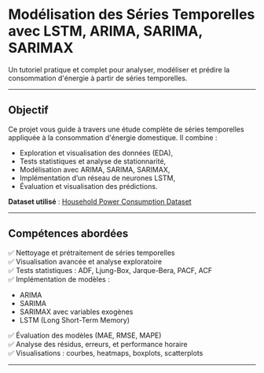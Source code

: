 # Modélisation des Séries Temporelles avec LSTM, ARIMA, SARIMA, SARIMAX

Un tutoriel pratique et complet pour analyser, modéliser et prédire la consommation d'énergie à partir de séries temporelles.

---

## Objectif

Ce projet vous guide à travers une étude complète de séries temporelles appliquée à la consommation d'énergie domestique. Il combine :

- Exploration et visualisation des données (EDA),
- Tests statistiques et analyse de stationnarité,
- Modélisation avec ARIMA, SARIMA, SARIMAX,
- Implémentation d’un réseau de neurones LSTM,
- Évaluation et visualisation des prédictions.

**Dataset utilisé** : [Household Power Consumption Dataset](https://archive.ics.uci.edu/ml/datasets/individual+household+electric+power+consumption)


---

## Compétences abordées

✅ Nettoyage et prétraitement de séries temporelles  
✅ Visualisation avancée et analyse exploratoire  
✅ Tests statistiques : ADF, Ljung-Box, Jarque-Bera, PACF, ACF  
✅ Implémentation de modèles :

- ARIMA
- SARIMA
- SARIMAX avec variables exogènes
- LSTM (Long Short-Term Memory)

✅ Évaluation des modèles (MAE, RMSE, MAPE)  
✅ Analyse des résidus, erreurs, et performance horaire  
✅ Visualisations : courbes, heatmaps, boxplots, scatterplots

---



